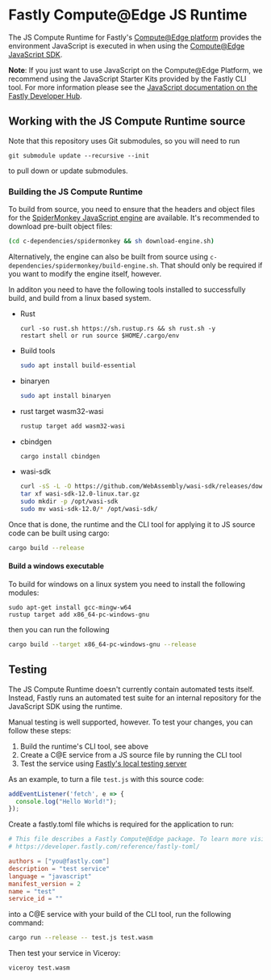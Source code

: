 # Fastly Compute@Edge JS Runtime

The JS Compute Runtime for Fastly's [Compute@Edge platform](https://www.fastly.com/products/edge-compute/serverless) provides the environment JavaScript is executed in when using the [Compute@Edge JavaScript SDK](https://www.npmjs.com/package/@fastly/js-compute).

**Note**: If you just want to use JavaScript on the Compute@Edge Platform, we recommend using the JavaScript Starter Kits provided by the Fastly CLI tool. For more information please see the [JavaScript documentation on the Fastly Developer Hub](https://developer.fastly.com/learning/compute/javascript/).

## Working with the JS Compute Runtime source

Note that this repository uses Git submodules, so you will need to run

```
git submodule update --recursive --init
```

to pull down or update submodules.




### Building the JS Compute Runtime

To build from source, you need to ensure that the headers and object files for the [SpiderMonkey JavaScript engine](https://spidermonkey.dev/) are available. It's recommended to download pre-built object files:
```sh
(cd c-dependencies/spidermonkey && sh download-engine.sh)
```

Alternatively, the engine can also be built from source using `c-dependencies/spidermonkey/build-engine.sh`. That should only be required if you want to modify the engine itself, however.

In additon you need to have the following tools installed to successfully build, and build from a linux based system.

- Rust 
  ```
  curl -so rust.sh https://sh.rustup.rs && sh rust.sh -y
  restart shell or run source $HOME/.cargo/env
  ```
- Build tools
  ```sh
  sudo apt install build-essential
  ```
- binaryen
  ```sh
  sudo apt install binaryen
  ```
- rust target wasm32-wasi
  ```sh
  rustup target add wasm32-wasi
  ```
- cbindgen
  ```sh
  cargo install cbindgen
  ```
- wasi-sdk
  ```sh
  curl -sS -L -O https://github.com/WebAssembly/wasi-sdk/releases/download/wasi-sdk-12/wasi-sdk-12.0-linux.tar.gz
  tar xf wasi-sdk-12.0-linux.tar.gz
  sudo mkdir -p /opt/wasi-sdk
  sudo mv wasi-sdk-12.0/* /opt/wasi-sdk/
  ```

Once that is done, the runtime and the CLI tool for applying it to JS source code can be built using cargo:
```sh
cargo build --release
```

#### Build a windows executable
To build for windows on a linux system you need to install the following modules:

```
sudo apt-get install gcc-mingw-w64
rustup target add x86_64-pc-windows-gnu
```

then you can run the following
```sh
cargo build --target x86_64-pc-windows-gnu --release
```

## Testing

The JS Compute Runtime doesn't currently contain automated tests itself. Instead, Fastly runs an automated test suite for an internal repository for the JavaScript SDK using the runtime.

Manual testing is well supported, however. To test your changes, you can follow these steps:
1. Build the runtime's CLI tool, see above
2. Create a C@E service from a JS source file by running the CLI tool
3. Test the service using [Fastly's local testing server](https://developer.fastly.com/learning/compute/testing/#running-a-local-testing-server)

As an example, to turn a file `test.js` with this source code:
```js
addEventListener('fetch', e => {
  console.log("Hello World!");
});
```
Create a fastly.toml file whichs is required for the application to run:
```toml
# This file describes a Fastly Compute@Edge package. To learn more visit:
# https://developer.fastly.com/reference/fastly-toml/

authors = ["you@fastly.com"]
description = "test service"
language = "javascript"
manifest_version = 2
name = "test"
service_id = ""

```

into a C@E service with your build of the CLI tool, run the following command:
```sh
cargo run --release -- test.js test.wasm
```

Then test your service in Viceroy:
```sh
viceroy test.wasm
```
